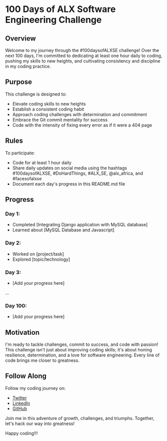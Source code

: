 # 100 Days of ALX Software Engineering Challenge

## Overview
Welcome to my journey through the #100daysofALXSE challenge! Over the next 100 days, I'm committed to dedicating at least one hour daily to coding, pushing my skills to new heights, and cultivating consistency and discipline in my coding practice.

## Purpose
This challenge is designed to:
- Elevate coding skills to new heights
- Establish a consistent coding habit
- Approach coding challenges with determination and commitment
- Embrace the Git commit mentality for success
- Code with the intensity of fixing every error as if it were a 404 page

## Rules
To participate:
- Code for at least 1 hour daily
- Share daily updates on social media using the hashtags #100daysofALXSE, #DoHardThings, #ALX_SE, @alx_africa, and #facesofalxse
- Document each day's progress in this README.md file

## Progress
### Day 1:
- Completed [Integrating Django application with MySQL database]
- Learned about [MySQL Database and Javascript]

### Day 2:
- Worked on [project/task]
- Explored [topic/technology]

### Day 3:
- [Add your progress here]

...

### Day 100:
- [Add your progress here]

## Motivation
I'm ready to tackle challenges, commit to success, and code with passion! This challenge isn't just about improving coding skills; it's about honing resilience, determination, and a love for software engineering. Every line of code brings me closer to greatness.

## Follow Along
Follow my coding journey on:
- [Twitter](https://twitter.com/Chukwuma__Happy)
- [LinkedIn](www.linkedin.com/in/happyfelixchukwuma/)
- [GitHub](https://github.com/happychuks)

Join me in this adventure of growth, challenges, and triumphs. Together, let's hack our way into greatness!

Happy coding!!!

